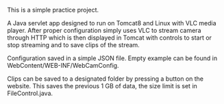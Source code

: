 This is a simple practice project.

A Java servlet app designed to run on Tomcat8 and Linux with VLC media player.
After proper configuration simply uses VLC to stream camera through HTTP which is then displayed in Tomcat with controls to start or stop streaming and to save clips of the stream.

Configuration saved in a simple JSON file. Empty example can be found in WebContent/WEB-INF/WebCamConfig.

Clips can be saved to a designated folder by pressing a button on the website. This saves the previous 1 GB of data, the size limit is set in FileControl.java.
